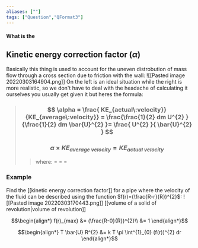 ```yaml
---
aliases: [""]
tags: ["Question","QFormat3"]
---
```


#### What is the
## Kinetic energy correction factor ($\alpha$)
Basically this thing is used to account for the uneven distrobution of mass flow through a cross section due to friction with the wall:
![[Pasted image 20220303164904.png]]
On the left is an ideal situation while the right is more realistic, so we don't have to deal with the headache of calculating it ourselves you usually get given it but heres the formula:

> ### $$ \alpha =  \frac{ KE_{actual\:velocity}}{KE_{average\:velocity}} = \frac{\frac{1}{2} dm U^{2} }{\frac{1}{2} dm \bar{U}^{2} }= \frac{ U^{2} }{ \bar{U}^{2} } $$ 
> ### $$ \alpha \times KE_{average\:velocity} =  KE_{actual\:velocity}  $$ 
>> where:
>> $=$ 
>> $=$
>> $=$

### Example
Find the [[kinetic energy correction factor]] for a pipe where the velocity of the fluid can be described using the function $f(r)=(\frac{R-r}{R})^{2}$:
![[Pasted image 20220303170443.png]]
[[volume of a solid of revolution|volume of revolution]]

$$\begin{align*}
f(r)_{max} &= (\frac{R-0}{R})^{2}\\
&= 1
\end{align*}$$

$$\begin{align*}
T \bar{U} R^{2} &= k T \pi \int^{1}_{0} (f(r))^{2} dr
\end{align*}$$